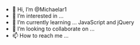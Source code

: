 - 👋 Hi, I’m @Michaelar1
- 👀 I’m interested in ... 
- 🌱 I’m currently learning ... JavaScript and jQuery 
- 💞️ I’m looking to collaborate on ...
- 📫 How to reach me ...

<!---
Michaelar1/Michaelar1 is a ✨ special ✨ repository because its `README.md` (this file) appears on your GitHub profile.
You can click the Preview link to take a look at your changes.
--->
